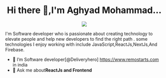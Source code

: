 <h1 align="center">Hi there 👋,I'm Aghyad Mohammad...</h1> 

<p align="center">
  <a href="https://www.facebook.com/aghyad.mohammad.1"><img src="https://img.shields.io/badge/Facebook-blue?logo=facebook
"/></a>
</p>
I'm Software developer who is passionate about creating technology to elevate people and help new developers to find the right path .
some technologies I enjoy working with include JavaScript,ReactJs,NextJs,And Firebase.

- 🔭 I’m Software developer[@Deliveryhero] https://www.remostarts.com in india
- 💬 Ask me about**ReactJs and Frontend**
<!--
**Aghyad92/Aghyad92** is a ✨ _special_ ✨ repository because its `README.md` (this file) appears on your GitHub profile.

Here are some ideas to get you started:

- 🔭 I’m currently working on ...
- 🌱 I’m currently learning ...
- 👯 I’m looking to collaborate on ...
- 🤔 I’m looking for help with ...
- 💬 Ask me about ...
- 📫 How to reach me: ...
- 😄 Pronouns: ...
- ⚡ Fun fact: ...
-->
